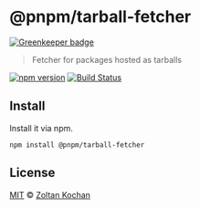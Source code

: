 # @pnpm/tarball-fetcher

[![Greenkeeper badge](https://badges.greenkeeper.io/pnpm/tarball-fetcher.svg)](https://greenkeeper.io/)

> Fetcher for packages hosted as tarballs

[![npm version](https://img.shields.io/npm/v/@pnpm/tarball-fetcher.svg)](https://www.npmjs.com/package/@pnpm/tarball-fetcher) [![Build Status](https://img.shields.io/travis/pnpm/tarball-fetcher/master.svg)](https://travis-ci.org/pnpm/tarball-fetcher)

## Install

Install it via npm.

```
npm install @pnpm/tarball-fetcher
```

## License

[MIT](./LICENSE) © [Zoltan Kochan](https://www.kochan.io/)
